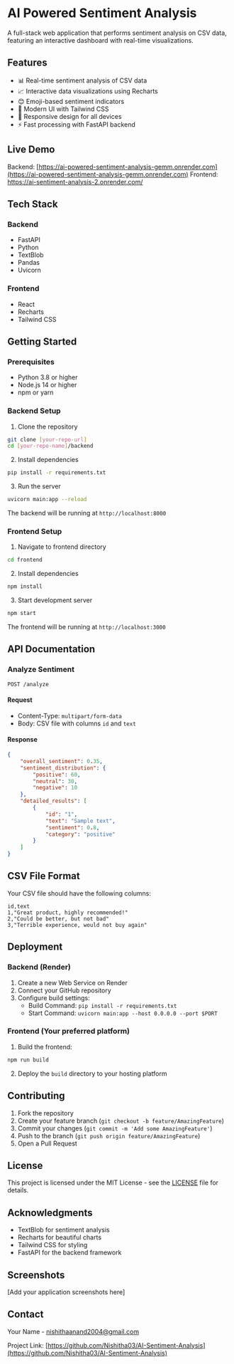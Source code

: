 # AI Powered Sentiment Analysis 

A full-stack web application that performs sentiment analysis on CSV data, featuring an interactive dashboard with real-time visualizations.

## Features

- 📊 Real-time sentiment analysis of CSV data
- 📈 Interactive data visualizations using Recharts
- 😊 Emoji-based sentiment indicators
- 🎨 Modern UI with Tailwind CSS
- 📱 Responsive design for all devices
- ⚡ Fast processing with FastAPI backend

## Live Demo

Backend: [https://ai-powered-sentiment-analysis-gemm.onrender.com](https://ai-powered-sentiment-analysis-gemm.onrender.com)
Frontend: https://ai-sentiment-analysis-2.onrender.com/

## Tech Stack

### Backend
- FastAPI
- Python
- TextBlob
- Pandas
- Uvicorn

### Frontend
- React
- Recharts
- Tailwind CSS

## Getting Started

### Prerequisites
- Python 3.8 or higher
- Node.js 14 or higher
- npm or yarn

### Backend Setup

1. Clone the repository
```bash
git clone [your-repo-url]
cd [your-repo-name]/backend
```

2. Install dependencies
```bash
pip install -r requirements.txt
```

3. Run the server
```bash
uvicorn main:app --reload
```

The backend will be running at `http://localhost:8000`

### Frontend Setup

1. Navigate to frontend directory
```bash
cd frontend
```

2. Install dependencies
```bash
npm install
```

3. Start development server
```bash
npm start
```

The frontend will be running at `http://localhost:3000`

## API Documentation

### Analyze Sentiment
```http
POST /analyze
```

#### Request
- Content-Type: `multipart/form-data`
- Body: CSV file with columns `id` and `text`

#### Response
```json
{
    "overall_sentiment": 0.35,
    "sentiment_distribution": {
        "positive": 60,
        "neutral": 30,
        "negative": 10
    },
    "detailed_results": [
        {
            "id": "1",
            "text": "Sample text",
            "sentiment": 0.8,
            "category": "positive"
        }
    ]
}
```

## CSV File Format

Your CSV file should have the following columns:
```csv
id,text
1,"Great product, highly recommended!"
2,"Could be better, but not bad"
3,"Terrible experience, would not buy again"
```

## Deployment

### Backend (Render)
1. Create a new Web Service on Render
2. Connect your GitHub repository
3. Configure build settings:
   - Build Command: `pip install -r requirements.txt`
   - Start Command: `uvicorn main:app --host 0.0.0.0 --port $PORT`

### Frontend (Your preferred platform)
1. Build the frontend:
```bash
npm run build
```
2. Deploy the `build` directory to your hosting platform

## Contributing

1. Fork the repository
2. Create your feature branch (`git checkout -b feature/AmazingFeature`)
3. Commit your changes (`git commit -m 'Add some AmazingFeature'`)
4. Push to the branch (`git push origin feature/AmazingFeature`)
5. Open a Pull Request

## License

This project is licensed under the MIT License - see the [LICENSE](LICENSE) file for details.

## Acknowledgments

- TextBlob for sentiment analysis
- Recharts for beautiful charts
- Tailwind CSS for styling
- FastAPI for the backend framework

## Screenshots

[Add your application screenshots here]

## Contact

Your Name - nishithaanand2004@gmail.com

Project Link: [https://github.com/Nishitha03/AI-Sentiment-Analysis](https://github.com/Nishitha03/AI-Sentiment-Analysis)
